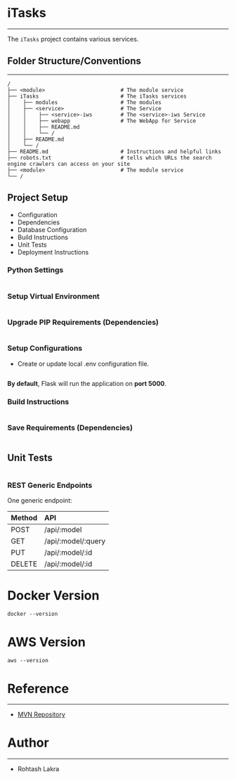 # iTasks

---

The ```iTasks``` project contains various services.


## Folder Structure/Conventions

---

```
/
├── <module>                        # The module service
├── iTasks                          # The iTasks services
│    ├── modules                    # The modules
│    ├── <service>                  # The Service
│    │    ├── <service>-iws         # The <service>-iws Service
│    │    ├── webapp                # The WebApp for Service
│    │    ├── README.md
│    │    └── /
│    ├── README.md
│    └── /
├── README.md                       # Instructions and helpful links
├── robots.txt                      # tells which URLs the search engine crawlers can access on your site
├── <module>                        # The module service
└── /
```

## Project Setup

* Configuration
* Dependencies
* Database Configuration
* Build Instructions
* Unit Tests
* Deployment Instructions

### Python Settings
```shell
```

### Setup Virtual Environment
```
```

### Upgrade PIP Requirements (Dependencies)
```shell
```

### Setup Configurations

- Create or update local .env configuration file.

```shell
```

**By default**, Flask will run the application on **port 5000**.

### Build Instructions
```shell
```

### Save Requirements (Dependencies)
```shell
```

## Unit Tests
```shell
```




### REST Generic Endpoints

One generic endpoint:

| Method | API                |
|:-------|:-------------------|
| POST   | /api/:model        |
| GET    | /api/:model/:query |
| PUT    | /api/:model/:id    |
| DELETE | /api/:model/:id    |




# Docker Version
```shell
docker --version
```

# AWS Version
```shell
aws --version
```



# Reference

---

- [MVN Repository](https://mvnrepository.com)



# Author

---

- Rohtash Lakra


